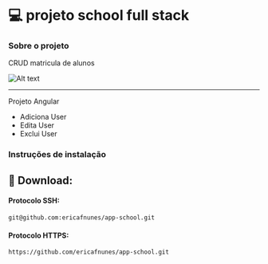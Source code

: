 # :computer: projeto school full stack
### Sobre o projeto

CRUD matricula de alunos


![Alt text](<Captura de Tela 2023-11-20 às 14.28.26.png>)

---
Projeto Angular
- Adiciona User
- Edita User
- Exclui User


### Instruções de instalação
💾 Download:
---

#### Protocolo SSH:

    git@github.com:ericafnunes/app-school.git

#### Protocolo HTTPS:

    https://github.com/ericafnunes/app-school.git
    